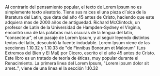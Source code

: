 Al contrario del pensamiento popular, el texto de Lorem Ipsum no es simplemente texto aleatorio. Tiene sus raices el una pieza cl´sica de
la literatura del Latin, que data del año 45 antes de Cristo, haciendo que este adquiera mas de 2000 años de antiguedad. Richard McClintock,
 un profesor de Latin de la Universidad de Hampden-Sydney el Virginia, encontró una de las palabras más oscuras de la lengua del latín,
  "consecteur", el un pasaje de Lorem Ipsum, y al seguir leyendo distintos textos del latín, descubrió la fuente indudable. Lorem Ipsum viene
 de las secciones 1.10.32 y 1.10.33 de "de Finnibus Bonorum et Malorum" (Los Extremos del Bien y El Mal) por Cicero, escrito el el año 45
 antes de Cristo. Este libro es un tratado de teoría de éticas, muy popular durante el Renacimiento. La primera linea del Lorem Ipsum,
 "Lorem ipsum dolor sit amet..", viene de una linea el la sección 1.10.32